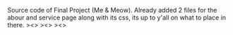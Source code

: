 Source code of Final Project (Me & Meow). Already added 2 files for the abour and service page along with its css, its up to y'all on what to place in there. ><> ><> ><> 
